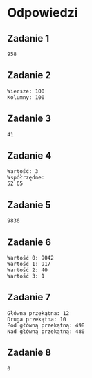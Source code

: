 # Odpowiedzi

## Zadanie 1

```
958
```

## Zadanie 2

```
Wiersze: 100
Kolumny: 100
```

## Zadanie 3

```
41
```

## Zadanie 4

```
Wartość: 3
Współrzędne:
52 65
```

## Zadanie 5

```
9836
```

## Zadanie 6

```
Wartość 0: 9042
Wartość 1: 917
Wartość 2: 40
Wartość 3: 1
```

## Zadanie 7

```
Główna przekątna: 12
Druga przekątna: 10
Pod główną przekątną: 498
Nad główną przekątną: 480
```

## Zadanie 8

```
0
```
